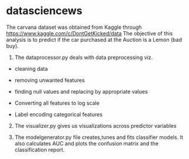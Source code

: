 # datasciencews
The carvana dataset was obtained from Kaggle through https://www.kaggle.com/c/DontGetKicked/data
The objective of this analysis is to predict if the car purchased at the Auction is a Lemon (bad buy).

1. The dataprocessor.py deals with data preprocessing viz.

- cleaning data

- removing unwanted features

- finding null values and replacing by appropriate values

- Converting all features to log scale

- Label encoding categorical features


2. The visualizer.py gives us visualizations across predictor variables

3. The modelgenerator.py file creates,tunes and fits classifier models. It also calculates AUC and plots the
confusion matrix and the classification report.


